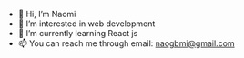 - 👋 Hi, I’m Naomi
- 👀 I’m interested in web development
- 🌱 I’m currently learning React js
- 📫 You can reach me through email: naogbmi@gmail.com

<!---
Ndi61/Ndi61 is a ✨ special ✨ repository because its `README.md` (this file) appears on your GitHub profile.
You can click the Preview link to take a look at your changes.
--->
